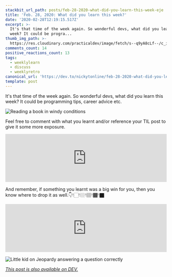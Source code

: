 ```yaml
---
stackbit_url_path: posts/feb-28-2020-what-did-you-learn-this-week-eje
title: 'Feb. 28, 2020: What did you learn this week?'
date: '2020-02-28T12:19:15.517Z'
excerpt: >-
  It's that time of the week again. So wonderful devs, what did you learn this
  week? It could be progra...
thumb_img_path: >-
  https://res.cloudinary.com/practicaldev/image/fetch/s--q9yA8cLf--/c_imagga_scale,f_auto,fl_progressive,h_420,q_auto,w_1000/https://dev-to-uploads.s3.amazonaws.com/i/t3bva7fepey05c9zrgkb.jpeg
comments_count: 14
positive_reactions_count: 13
tags:
  - weeklylearn
  - discuss
  - weeklyretro
canonical_url: 'https://dev.to/nickytonline/feb-28-2020-what-did-you-learn-this-week-eje'
template: post
---
```

It's that time of the week again. So wonderful devs, what did you learn this week? It could be programming tips, career advice etc.

![Reading a book in windy conditions](https://media.giphy.com/media/fhAwk4DnqNgw8/giphy.gif)

Feel free to comment with what you learnt and/or reference your TIL post to give it some more exposure.


<iframe class="liquidTag" src="https://dev.to/embed/tag?args=todayilearned" style="border: 0; width: 100%;"></iframe>


And remember, if something you learnt was a big win for you, then you know where to drop it as well.👇👇🏻👇🏼👇🏽👇🏾👇🏿


<iframe class="liquidTag" src="https://dev.to/embed/link?args=https%3A%2F%2Fdev.to%2Fjess%2Fwhat-was-your-win-this-week-2pl0" style="border: 0; width: 100%;"></iframe>


![Little kid on Jeopardy answering a question correctly](https://media.giphy.com/media/2sXf9PbHcEdE1x059I/giphy.gif)

*[This post is also available on DEV.](https://dev.to/nickytonline/feb-28-2020-what-did-you-learn-this-week-eje)*


<script>
const parent = document.getElementsByTagName('head')[0];
const script = document.createElement('script');
script.type = 'text/javascript';
script.src = 'https://cdnjs.cloudflare.com/ajax/libs/iframe-resizer/4.1.1/iframeResizer.min.js';
script.charset = 'utf-8';
script.onload = function() {
    window.iFrameResize({}, '.liquidTag');
};
parent.appendChild(script);
</script>    
